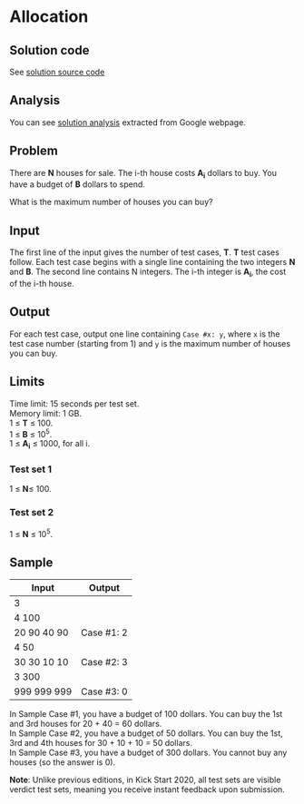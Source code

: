 # Allocation

## Solution code

See [solution source code](/Round%20A/Allocation/solution.js)

## Analysis

You can see [solution analysis](/Round%20A/Allocation/analysis.md) extracted from Google webpage.

## Problem

There are **N** houses for sale. The i-th house costs **A<sub>i</sub>** dollars to buy. You have a budget of **B** dollars to spend.

What is the maximum number of houses you can buy?

## Input

The first line of the input gives the number of test cases, **T**. **T** test cases follow. Each test case begins with a single line containing the two integers **N** and **B**. The second line contains N integers. The i-th integer is **A<sub>i</sub>**, the cost of the i-th house.

## Output

For each test case, output one line containing `Case #x: y`, where `x` is the test case number (starting from 1) and `y` is the maximum number of houses you can buy.

## Limits

Time limit: 15 seconds per test set.<br>
Memory limit: 1 GB.<br>
1 ≤ **T** ≤ 100.<br>
1 ≤ **B** ≤ 10<sup>5</sup>.<br>
1 ≤ **A<sub>i</sub>** ≤ 1000, for all i.<br>

### Test set 1

1 ≤ **N**≤ 100.

### Test set 2

1 ≤ **N** ≤ 10<sup>5</sup>.

## Sample

| Input       | Output     |
| ----------- | ---------- |
| 3           |            |
| 4 100       |            |
| 20 90 40 90 | Case #1: 2 |
| 4 50        |            |
| 30 30 10 10 | Case #2: 3 |
| 3 300       |            |
| 999 999 999 | Case #3: 0 |

In Sample Case #1, you have a budget of 100 dollars. You can buy the 1st and 3rd houses for 20 + 40 = 60 dollars.<br>
In Sample Case #2, you have a budget of 50 dollars. You can buy the 1st, 3rd and 4th houses for 30 + 10 + 10 = 50 dollars.<br>
In Sample Case #3, you have a budget of 300 dollars. You cannot buy any houses (so the answer is 0).<br>

**Note**: Unlike previous editions, in Kick Start 2020, all test sets are visible verdict test sets, meaning you receive instant feedback upon submission.
